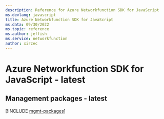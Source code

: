 ```yaml
---
description: Reference for Azure Networkfunction SDK for JavaScript
ms.devlang: javascript
title: Azure Networkfunction SDK for JavaScript
ms.data: 09/30/2022
ms.topic: reference
ms.author: jeffish
ms.service: networkfunction
author: xirzec
---
```

# Azure Networkfunction SDK for JavaScript - latest

## Management packages - latest
[!INCLUDE [mgmt-packages](networkfunction-mgmt-index.md)]